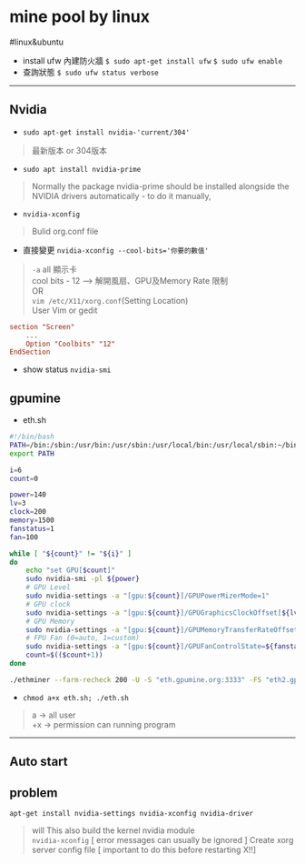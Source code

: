 # mine pool by linux
#linux&ubuntu
* install ufw 內建防火牆
`$ sudo apt-get install ufw`
`$ sudo ufw enable`
* 查詢狀態
`$ sudo ufw status verbose `
- - - -
## Nvidia
* `sudo apt-get install nvidia-'current/304'` 
> 最新版本 or 304版本  
* `sudo apt install nvidia-prime`
> Normally the package nvidia-prime should be installed alongside the NVIDIA drivers automatically - to do it manually,  
* `nvidia-xconfig` 
> Bulid org.conf file  
* 直接變更
`nvidia-xconfig --cool-bits='你要的數值'`
> `-a` all 顯示卡  
> cool bits - 12 --> 解開風扇、GPU及Memory Rate 限制  
> OR  
> `vim /etc/X11/xorg.conf`(Setting Location)  
> User Vim or gedit  
``` .conf
section "Screen"
	...
	Option "Coolbits" "12"
EndSection
```
* show status
`nvidia-smi`

## gpumine

* eth.sh
``` sh
#!/bin/bash
PATH=/bin:/sbin:/usr/bin:/usr/sbin:/usr/local/bin:/usr/local/sbin:~/bin
export PATH

i=6
count=0

power=140
lv=3
clock=200
memory=1500
fanstatus=1
fan=100

while [ "${count}" != "${i}" ]
do
	echo "set GPU[$count]"
	sudo nvidia-smi -pl ${power}
	# GPU Level 
	sudo nvidia-settings -a "[gpu:${count}]/GPUPowerMizerMode=1"
	# GPU clock
	sudo nvidia-settings -a "[gpu:${count}]/GPUGraphicsClockOffset[${lv}]=${clock}"
	# GPU Memory
	sudo nvidia-settings -a "[gpu:${count}]/GPUMemoryTransferRateOffset[${lv}]=${memory}"
	# FPU Fan (0=auto, 1=custom)
	sudo nvidia-settings -a "[gpu:${count}]/GPUFanControlState=${fanstatus}" -a "[fan:${count}]/GPUTargetFanSpeed=${fan}"
   	count=$(($count+1))
done

./ethminer --farm-recheck 200 -U -S "eth.gpumine.org:3333" -FS "eth2.gpumine.org:4333" -O "0x8d97B68ef799229f72aB38Ce4386b163eEF66F73.ubuntu" -SP 1 
```

* `chmod a+x eth.sh; ./eth.sh`
> a -> all user  
> +x -> permission can running program  
- - - -
## Auto start

## problem
`apt-get install nvidia-settings nvidia-xconfig nvidia-driver`
> will This also build the kernel nvidia module  
`nvidia-xconfig` [ error messages can usually be ignored ]
> Create xorg server config file [ important to do this before restarting X!!]  
